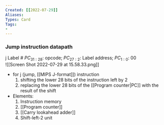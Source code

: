 ```yaml
---
Created: [[2022-07-29]]
Aliases: 
Types: Card
Tags: 
- 
---
```

### Jump instruction datapath
j Label  # $PC_{31:28}$: opcode; $PC_{27:2}$: Label address; $PC_{1:0}$: 00  
![[Screen Shot 2022-07-29 at 15.58.33.png]]
- for j (jump, [[MIPS J-format]]) instruction
  1. shifting the lower 28 bits of the instruction left by 2
  2. replacing the lower 28 bits of the [[Program counter|PC]] with the result of the shift
- Elements: 
  1. Instruction memory
  2. [[Program counter]]
  3. [[Carry lookahead adder]]
  4. Shift-left-2 unit